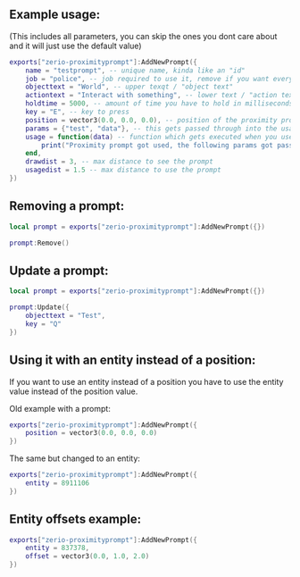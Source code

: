 ## Example usage:
(This includes all parameters, you can skip the ones you dont care about and it will just use the default value)

```lua
exports["zerio-proximityprompt"]:AddNewPrompt({
    name = "testprompt", -- unique name, kinda like an "id"
    job = "police", -- job required to use it, remove if you want everyone to see it
    objecttext = "World", -- upper texqt / "object text"
    actiontext = "Interact with something", -- lower text / "action text"
    holdtime = 5000, -- amount of time you have to hold in milliseconds for it to execute the action
    key = "E", -- key to press
    position = vector3(0.0, 0.0, 0.0), -- position of the proximity prompt
    params = {"test", "data"}, -- this gets passed through into the usage callback as shown below
    usage = function(data) -- function which gets executed when you use the proximity prompt
        print("Proximity prompt got used, the following params got passed: " .. json.encode(data))
    end,
    drawdist = 3, -- max distance to see the prompt
    usagedist = 1.5 -- max distance to use the prompt
})
```

## Removing a prompt:
```lua
local prompt = exports["zerio-proximityprompt"]:AddNewPrompt({})

prompt:Remove()
```

## Update a prompt:
```lua
local prompt = exports["zerio-proximityprompt"]:AddNewPrompt({})

prompt:Update({
    objecttext = "Test",
    key = "Q"
})
```

## Using it with an entity instead of a position:
If you want to use an entity instead of a position you have to use the entity value instead of the position value.

Old example with a prompt:
```lua
exports["zerio-proximityprompt"]:AddNewPrompt({
    position = vector3(0.0, 0.0, 0.0)
})
```

The same but changed to an entity:
```lua
exports["zerio-proximityprompt"]:AddNewPrompt({
    entity = 8911106
})
```

## Entity offsets example:
```lua
exports["zerio-proximityprompt"]:AddNewPrompt({
    entity = 837378,
    offset = vector3(0.0, 1.0, 2.0)
})
```
